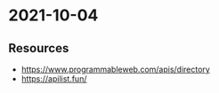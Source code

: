 # 2021-10-04


## Resources

- https://www.programmableweb.com/apis/directory
- https://apilist.fun/